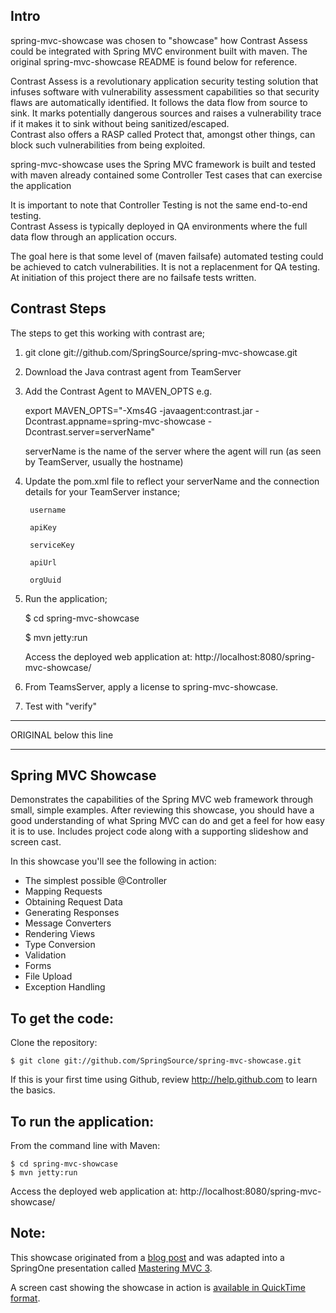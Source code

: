 Intro
------
spring-mvc-showcase was chosen to "showcase" how Contrast Assess could be integrated with Spring MVC environment built with maven.
The original spring-mvc-showcase README is found below for reference.

Contrast Assess is a revolutionary application security testing solution that infuses software with vulnerability assessment capabilities so that security flaws are automatically identified.
It follows the data flow from source to sink.  It marks potentially dangerous sources and raises a vulnerability trace if it makes it to sink without being sanitized/escaped.  
Contrast also offers a RASP called Protect that, amongst other things, can block such vulnerabilities from being exploited.

spring-mvc-showcase
        uses the Spring MVC framework
        is built and tested with maven
        already contained some Controller Test cases that can exercise the application  

It is important to note that Controller Testing is not the same end-to-end testing.  
Contrast Assess is typically deployed in QA environments where the full data flow through an application occurs. 

The goal here is that some level of (maven failsafe) automated testing could be achieved to catch vulnerabilities.
It is not a replacenment for QA testing.
At initiation of this project there are no failsafe tests written.


Contrast Steps
--------------
The steps to get this working with contrast are;
1. git clone git://github.com/SpringSource/spring-mvc-showcase.git
2. Download the Java contrast agent from TeamServer
3. Add the Contrast Agent to MAVEN_OPTS e.g.

    export MAVEN_OPTS="-Xms4G -javaagent:<PathToAgent>contrast.jar -Dcontrast.appname=spring-mvc-showcase -Dcontrast.server=serverName"

    serverName is the name of the server where the agent will run (as seen by TeamServer, usually the hostname)
4. Update the pom.xml file to reflect your serverName and the connection details for your TeamServer instance;

        username

        apiKey

        serviceKey

        apiUrl

        orgUuid


5. Run the application;

    $ cd spring-mvc-showcase

    $ mvn jetty:run

    Access the deployed web application at: http://localhost:8080/spring-mvc-showcase/
6. From TeamsServer, apply a license to spring-mvc-showcase.
7. Test with "verify"




________________________
ORIGINAL below this line
________________________

Spring MVC Showcase
-------------------
Demonstrates the capabilities of the Spring MVC web framework through small, simple examples.
After reviewing this showcase, you should have a good understanding of what Spring MVC can do and get a feel for how easy it is to use.
Includes project code along with a supporting slideshow and screen cast.

In this showcase you'll see the following in action:

* The simplest possible @Controller
* Mapping Requests
* Obtaining Request Data
* Generating Responses
* Message Converters
* Rendering Views
* Type Conversion
* Validation
* Forms
* File Upload
* Exception Handling

To get the code:
-------------------
Clone the repository:

    $ git clone git://github.com/SpringSource/spring-mvc-showcase.git

If this is your first time using Github, review http://help.github.com to learn the basics.

To run the application:
-------------------	
From the command line with Maven:

    $ cd spring-mvc-showcase
    $ mvn jetty:run 

Access the deployed web application at: http://localhost:8080/spring-mvc-showcase/

Note:
-------------------

This showcase originated from a [blog post](http://blog.springsource.com/2010/07/22/spring-mvc-3-showcase/) and was adapted into a SpringOne presentation called [Mastering MVC 3](http://www.infoq.com/presentations/Mastering-Spring-MVC-3).

A screen cast showing the showcase in action is [available in QuickTime format](http://s3.springsource.org/MVC/mvc-showcase-screencast.mov).

